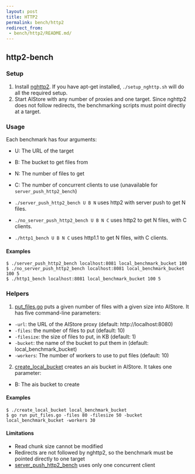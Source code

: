 ```yaml
---
layout: post
title: HTTP2
permalink: bench/http2
redirect_from:
 - bench/http2/README.md/
---
```


## http2-bench

### Setup
1. Install [nghttp2](http://www.nghttp2.org). If you have apt-get installed, `./setup_nghttp.sh` will do all the required setup.
2. Start AIStore with any number of proxies and one target. Since nghttp2 does not follow redirects, the benchmarking scripts must point directly at a target.

### Usage

Each benchmark has four arguments:
- U: The URL of the target
- B: The bucket to get files from
- N: The number of files to get
- C: The number of concurrent clients to use (unavailable for `server_push_http2_bench`)

- `./server_push_http2_bench U B N` uses http2 with server push to get N files.
- `./no_server_push_http2_bench U B N C` uses http2 to get N files, with C clients.
- `./http1_bench U B N C` uses http1.1 to get N files, with C clients.

#### Examples

```console
$ ./server_push_http2_bench localhost:8081 local_benchmark_bucket 100
$ ./no_server_push_http2_bench localhost:8081 local_benchmark_bucket 100 5
$ ./http1_bench localhost:8081 local_benchmark_bucket 100 5
```

### Helpers
1. [put_files.go](put_files.go) puts a given number of files with a given size into AIStore. It has five command-line parameters:

- `-url`: the URL of the AIStore proxy (default: http://localhost:8080)
- `-files`: the number of files to put (default: 10)
- `-filesize`: the size of files to put, in KB (default: 1)
- `-bucket`: the name of the bucket to put them in (default: local_benchmark_bucket)
- `-workers`: The number of workers to use to put files (default: 10)

2. [create_local_bucket](create_local_bucket) creates an ais bucket in AIStore. It takes one parameter:

- B: The ais bucket to create

#### Examples

```console
$ ./create_local_bucket local_benchmark_bucket
$ go run put_files.go -files 80 -filesize 50 -bucket local_benchmark_bucket -workers 30
```

#### Limitations

- Read chunk size cannot be modified
- Redirects are not followed by nghttp2, so the benchmark must be pointed directly to one target
- [server_push_http2_bench](server_push_http2_bench) uses only one concurrent client
